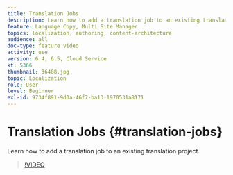 ```yaml
---
title: Translation Jobs
description: Learn how to add a translation job to an existing translation Project.
feature: Language Copy, Multi Site Manager
topics: localization, authoring, content-architecture
audience: all
doc-type: feature video
activity: use
version: 6.4, 6.5, Cloud Service
kt: 5366
thumbnail: 36488.jpg
topic: Localization
role: User
level: Beginner
exl-id: 9734f891-9d0a-46f7-ba13-1970531a8171
---
```

# Translation Jobs {#translation-jobs}

Learn how to add a translation job to an existing translation project.

>[!VIDEO](https://video.tv.adobe.com/v/36488?quality=12&learn=on)
